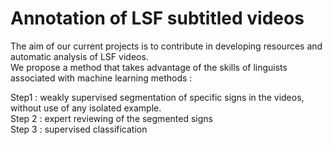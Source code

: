 # Annotation of LSF subtitled videos
 
The aim of our current projects is to contribute in developing resources and automatic analysis of LSF videos.  
We propose a method that takes advantage of the skills of linguists associated with machine learning methods :  

Step1 : weakly supervised segmentation of specific signs in the videos, without use of any isolated example.  
Step 2 : expert reviewing of the segmented signs  
Step 3 : supervised classification  
